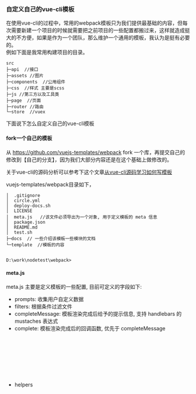 ### 自定义自己的vue-cli模板

在使用vue-cli的过程中，常用的webpack模板只为我们提供最基础的内容，但每次需要新建一个项目的时候就需要把之前项目的一些配置都搬过来，这样就造成挺大的不方便，如果是作为一个团队，那么维护一个通用的模板，我认为是挺有必要的。   
例如下面是我常用构建项目的目录。


```
src
├─api  //接口
├─assets //图片
├─components  //公用组件
├─css  //样式 主要是scss
├─js //第三方以及工具类
├─page  //页面
├─router //路由
└─store  //vuex

```
下面说下怎么自定义自己的vue-cli模板

#### fork一个自己的模板
从  https://github.com/vuejs-templates/webpack fork 一个库，再提交自己的修改到【自己的分支】，因为我们大部分内容还是在这个基础上做修改的。  

关于vue-cli的源码分析可以参考下这个文章[从vue-cli源码学习如何写模板](https://github.com/dwqs/blog/issues/56 )  


vuejs-templates/webpack目录如下，

```
│  .gitignore
│  circle.yml
│  deploy-docs.sh
│  LICENSE
│  meta.js   //该文件必须导出为一个对象, 用于定义模板的 meta 信息
│  package.json
│  README.md
│  test.sh
├─docs  // 一些介绍该模板一些模块的文档
└─template  //模板的内容


D:\work\nodetest\webpack>
```
#### meta.js

meta.js 主要是定义模板的一些配置, 目前可定义的字段如下:

- prompts<Object>: 收集用户自定义数据
- filters<Object>: 根据条件过滤文件
- completeMessage<String>: 模板渲染完成后给予的提示信息, 支持 handlebars 的 mustaches 表达式
- complete<Function>: 模板渲染完成后的回调函数, 优先于 completeMessage
- helpers<Object>: 自定义的 Handlebars 辅助函数

#### prompts
有用过vue-cli的同学应该有看过下面的这个图

![image](http://www.jamielhf.cn/wp/wp-content/uploads/2017/11/1510631675.png)

看下 prompts的代码
```
 "prompts": {
    "name": {  //项目名
      "type": "string",
      "required": true,
      "message": "Project name"  
    },
    "description": {  
      "type": "string",
      "required": false,
      "message": "Project description",
      "default": "A Vue.js project"
    },
    "author": {
      "type": "string",
      "message": "Author"
    },
    "router": {   
      "type": "confirm",
      "message": "Install vue-router?"
    },
    ...   
 }

```
所有的用户输入完成之后, template 目录下的所有文件将会用 Handlebars（[了解相关的语法点这里](http://handlebarsjs.com/)） 进行渲染. 用户输入的数据会作为模板渲染时的使用数据,例如，在cmd确认使用router后，那么main.js就会import router，main.js中源码：
```
{{#router}}
import router from './router'{{#if_eq lintConfig "airbnb"}};{{/if_eq}}
//类似 {{#if_eq lintConfig "airbnb"}};{{/if_eq}}是启用lint后一些语法的检查

{{/router}}



```


因为开发常用到vuex，我们可以加入vuex，修改meta.js

```
 "vuex":{
      "type": "confirm",
      "message": "Install vuex?"
    },
```

安装过程中，就会询问是否安装vuex了


#### helper

上面的``if_eq``，还有源码中的``unless_eq``是原本vue cli中注册的那个辅助函数，在vue-cli中的generate.js：

```
# vue-cli/lib/generate.js

//...

// register handlebars helper
Handlebars.registerHelper('if_eq', function (a, b, opts) {
  return a === b
    ? opts.fn(this)
    : opts.inverse(this)
})

Handlebars.registerHelper('unless_eq', function (a, b, opts) {
  return a === b
    ? opts.inverse(this)
    : opts.fn(this)
})
```
类似的，你也可以自定义一些函数，方便你自己去处理一些数据，在meta.js中helpers对象中可以加入自己的方法，如源码中就有注册一个``if_or``的方法,你在文件中就可以用``{{#if_or a b}}{{/if_or}}``去使用

```
"helpers": {
    "if_or": function (v1, v2, options) {
      if (v1 || v2) {
        return options.fn(this);
      }

      return options.inverse(this);
    }
  },
```



#### filters
filters 是根据条件过滤文件，源码:
```
 "filters": {
    ".eslintrc.js": "lint",
    ".eslintignore": "lint",
    "config/test.env.js": "unit || e2e",
    "test/unit/**/*": "unit",
    "build/webpack.test.conf.js": "unit",
    "test/e2e/**/*": "e2e",
    "src/router/**/*": "router"  //例如上面的 router 为true的时候，就会加入这个目录
  },

```
同样，这里我可以加入自己的vuex目录，当，vuex为true的时候，会导入这个目录
```

 "filters": {
    ".eslintrc.js": "lint",
    ".eslintignore": "lint",
    "config/test.env.js": "unit || e2e",
    "test/unit/**/*": "unit",
    "build/webpack.test.conf.js": "unit",
    "test/e2e/**/*": "e2e",
    "src/store/**/*": "vuex",  //加入自己的目录
    "src/router/**/*": "router"
  },
```
然后在main.js引入vuex   


```
{{#vuex}}  //vuex为true的时候就会写入这些
import Vuex from 'vuex'{{#if_eq lintConfig "airbnb"}};{{/if_eq}}
import store from  './store/store'{{#if_eq lintConfig "airbnb"}};{{/if_eq}}
Vue.use(Vuex){{#if_eq lintConfig "airbnb"}};{{/if_eq}}
{{/vuex}}

//store.js 文件是我写vuex的入口

new Vue({
  el: '#app',
  {{#router}}
  router,
  {{/router}}
  {{#vuex}}
  store,
  {{/vuex}}
  {{#if_eq build "runtime"}}
  render: h => h(App){{#if_eq lintConfig "airbnb"}},{{/if_eq}}
  {{/if_eq}}
  {{#if_eq build "standalone"}}
  template: '<App/>',
  components: { App }{{#if_eq lintConfig "airbnb"}},{{/if_eq}}
  {{/if_eq}}
}){{#if_eq lintConfig "airbnb"}};{{/if_eq}}


```

还有在``template/package.json``中也要加入``vuex``
```
 "dependencies": {
    "vue": "^2.5.2"{{#router}},
    "vue-router": "^3.0.1"{{/router}}{{#vuex}},
    "vuex": "^2.1.1"{{/vuex}}

  },
```
后续的话只需要将自己需要的文件跟文件夹，加入到``template/src``，再提交到自己的分支，下次安装自己的模板的时候就可以直接安装vuex了。

```
vue init jamielhf/webpack#

```


#### 参考：  
[vue-cli webpack的配置详解](http://blog.csdn.net/hongchh/article/details/55113751 )  
[从vue-cli源码学习如何写模板 ](https://github.com/dwqs/blog/issues/56)  
